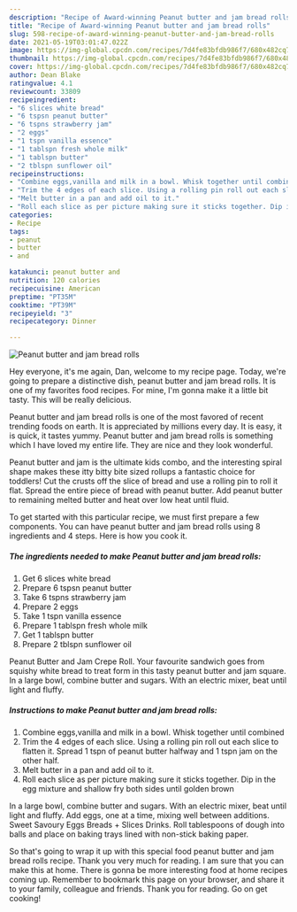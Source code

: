 ```yaml
---
description: "Recipe of Award-winning Peanut butter and jam bread rolls"
title: "Recipe of Award-winning Peanut butter and jam bread rolls"
slug: 598-recipe-of-award-winning-peanut-butter-and-jam-bread-rolls
date: 2021-05-19T03:01:47.022Z
image: https://img-global.cpcdn.com/recipes/7d4fe83bfdb986f7/680x482cq70/peanut-butter-and-jam-bread-rolls-recipe-main-photo.jpg
thumbnail: https://img-global.cpcdn.com/recipes/7d4fe83bfdb986f7/680x482cq70/peanut-butter-and-jam-bread-rolls-recipe-main-photo.jpg
cover: https://img-global.cpcdn.com/recipes/7d4fe83bfdb986f7/680x482cq70/peanut-butter-and-jam-bread-rolls-recipe-main-photo.jpg
author: Dean Blake
ratingvalue: 4.1
reviewcount: 33809
recipeingredient:
- "6 slices white bread"
- "6 tspsn peanut butter"
- "6 tspns strawberry jam"
- "2 eggs"
- "1 tspn vanilla essence"
- "1 tablspn fresh whole milk"
- "1 tablspn butter"
- "2 tblspn sunflower oil"
recipeinstructions:
- "Combine eggs,vanilla and milk in a bowl. Whisk together until combined"
- "Trim the 4 edges of each slice. Using a rolling pin roll out each slice to flatten it. Spread 1 tspn of peanut butter halfway and 1 tspn jam on the other half."
- "Melt butter in a pan and add oil to it."
- "Roll each slice as per picture making sure it sticks together. Dip in the egg mixture and shallow fry both sides until golden brown"
categories:
- Recipe
tags:
- peanut
- butter
- and

katakunci: peanut butter and 
nutrition: 120 calories
recipecuisine: American
preptime: "PT35M"
cooktime: "PT39M"
recipeyield: "3"
recipecategory: Dinner

---
```



![Peanut butter and jam bread rolls](https://img-global.cpcdn.com/recipes/7d4fe83bfdb986f7/680x482cq70/peanut-butter-and-jam-bread-rolls-recipe-main-photo.jpg)

Hey everyone, it's me again, Dan, welcome to my recipe page. Today, we're going to prepare a distinctive dish, peanut butter and jam bread rolls. It is one of my favorites food recipes. For mine, I'm gonna make it a little bit tasty. This will be really delicious.

Peanut butter and jam bread rolls is one of the most favored of recent trending foods on earth. It is appreciated by millions every day. It is easy, it is quick, it tastes yummy. Peanut butter and jam bread rolls is something which I have loved my entire life. They are nice and they look wonderful.

Peanut butter and jam is the ultimate kids combo, and the interesting spiral shape makes these itty bitty bite sized rollups a fantastic choice for toddlers! Cut the crusts off the slice of bread and use a rolling pin to roll it flat. Spread the entire piece of bread with peanut butter. Add peanut butter to remaining melted butter and heat over low heat until fluid.


To get started with this particular recipe, we must first prepare a few components. You can have peanut butter and jam bread rolls using 8 ingredients and 4 steps. Here is how you cook it.

<!--inarticleads1-->

##### The ingredients needed to make Peanut butter and jam bread rolls:

1. Get 6 slices white bread
1. Prepare 6 tspsn peanut butter
1. Take 6 tspns strawberry jam
1. Prepare 2 eggs
1. Take 1 tspn vanilla essence
1. Prepare 1 tablspn fresh whole milk
1. Get 1 tablspn butter
1. Prepare 2 tblspn sunflower oil


Peanut Butter and Jam Crepe Roll. Your favourite sandwich goes from squishy white bread to treat form in this tasty peanut butter and jam square. In a large bowl, combine butter and sugars. With an electric mixer, beat until light and fluffy. 

<!--inarticleads2-->

##### Instructions to make Peanut butter and jam bread rolls:

1. Combine eggs,vanilla and milk in a bowl. Whisk together until combined
1. Trim the 4 edges of each slice. Using a rolling pin roll out each slice to flatten it. Spread 1 tspn of peanut butter halfway and 1 tspn jam on the other half.
1. Melt butter in a pan and add oil to it.
1. Roll each slice as per picture making sure it sticks together. Dip in the egg mixture and shallow fry both sides until golden brown


In a large bowl, combine butter and sugars. With an electric mixer, beat until light and fluffy. Add eggs, one at a time, mixing well between additions. Sweet Savoury Eggs Breads + Slices Drinks. Roll tablespoons of dough into balls and place on baking trays lined with non-stick baking paper. 

So that's going to wrap it up with this special food peanut butter and jam bread rolls recipe. Thank you very much for reading. I am sure that you can make this at home. There is gonna be more interesting food at home recipes coming up. Remember to bookmark this page on your browser, and share it to your family, colleague and friends. Thank you for reading. Go on get cooking!
